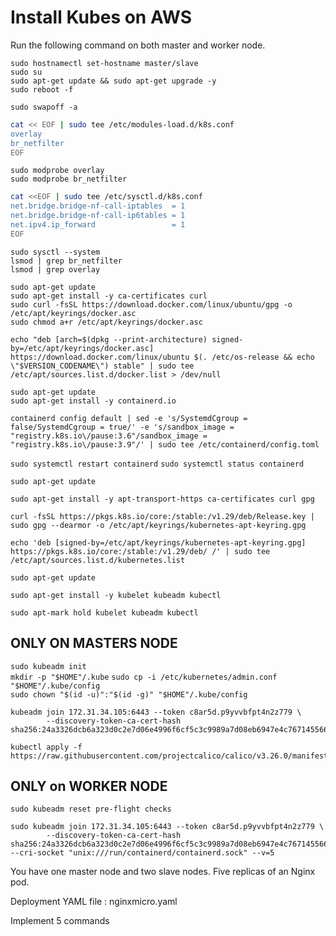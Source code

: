 # Install Kubes on AWS

Run the following command on both master and worker node.


`sudo hostnamectl set-hostname master/slave`  
`sudo su`  
`sudo apt-get update && sudo apt-get upgrade -y`  
`sudo reboot -f`  

`sudo swapoff -a`  

```bash
cat << EOF | sudo tee /etc/modules-load.d/k8s.conf
overlay
br_netfilter
EOF
```

`sudo modprobe overlay`  
`sudo modprobe br_netfilter`  

```bash
cat <<EOF | sudo tee /etc/sysctl.d/k8s.conf
net.bridge.bridge-nf-call-iptables  = 1
net.bridge.bridge-nf-call-ip6tables = 1
net.ipv4.ip_forward                 = 1
EOF
```

`sudo sysctl --system`   
`lsmod | grep br_netfilter`   
`lsmod | grep overlay`  

`sudo apt-get update`   
`sudo apt-get install -y ca-certificates curl`  
`sudo curl -fsSL https://download.docker.com/linux/ubuntu/gpg -o /etc/apt/keyrings/docker.asc`  
`sudo chmod a+r /etc/apt/keyrings/docker.asc`  

`echo "deb [arch=$(dpkg --print-architecture) signed-by=/etc/apt/keyrings/docker.asc] https://download.docker.com/linux/ubuntu $(. /etc/os-release && echo \"$VERSION_CODENAME\") stable" | sudo tee /etc/apt/sources.list.d/docker.list > /dev/null`  

`sudo apt-get update`  
`sudo apt-get install -y containerd.io`  

`containerd config default | sed -e 's/SystemdCgroup = false/SystemdCgroup = true/' -e 's/sandbox_image = "registry.k8s.io\/pause:3.6"/sandbox_image = "registry.k8s.io\/pause:3.9"/' | sudo tee /etc/containerd/config.toml`  

`sudo systemctl restart containerd`
`sudo systemctl status containerd`

`sudo apt-get update`  

`sudo apt-get install -y apt-transport-https ca-certificates curl gpg`

`curl -fsSL https://pkgs.k8s.io/core:/stable:/v1.29/deb/Release.key | sudo gpg --dearmor -o /etc/apt/keyrings/kubernetes-apt-keyring.gpg`

`echo 'deb [signed-by=/etc/apt/keyrings/kubernetes-apt-keyring.gpg] https://pkgs.k8s.io/core:/stable:/v1.29/deb/ /' | sudo tee /etc/apt/sources.list.d/kubernetes.list`

`sudo apt-get update`

`sudo apt-get install -y kubelet kubeadm kubectl`

`sudo apt-mark hold kubelet kubeadm kubectl`

## ONLY ON MASTERS NODE
`sudo kubeadm init`  
`mkdir -p "$HOME"/.kube`
`sudo cp -i /etc/kubernetes/admin.conf "$HOME"/.kube/config`   
`sudo chown "$(id -u)":"$(id -g)" "$HOME"/.kube/config`


```
kubeadm join 172.31.34.105:6443 --token c8ar5d.p9yvvbfpt4n2z779 \
        --discovery-token-ca-cert-hash sha256:24a3326dcb6a323d0c2e7d06e4996f6cf5c3c9989a7d08eb6947e4c767145566 
```

```
kubectl apply -f https://raw.githubusercontent.com/projectcalico/calico/v3.26.0/manifests/calico.yaml
```


## ONLY on WORKER NODE 

`sudo kubeadm reset pre-flight checks`  
```
sudo kubeadm join 172.31.34.105:6443 --token c8ar5d.p9yvvbfpt4n2z779 \
        --discovery-token-ca-cert-hash sha256:24a3326dcb6a323d0c2e7d06e4996f6cf5c3c9989a7d08eb6947e4c767145566 --cri-socket "unix:///run/containerd/containerd.sock" --v=5
```

You have one master node and two slave nodes. Five replicas of an Nginx pod. 

Deployment YAML file : nginxmicro.yaml

Implement 5 commands